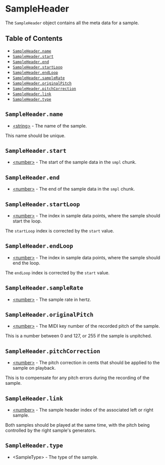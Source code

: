 # SampleHeader

The `SampleHeader` object contains all the meta data for a sample.

## Table of Contents

* [`SampleHeader.name`](#sampleheadername)
* [`SampleHeader.start`](#sampleheaderstart)
* [`SampleHeader.end`](#sampleheaderend)
* [`SampleHeader.startLoop`](#sampleheaderstartloop)
* [`SampleHeader.endLoop`](#sampleheaderendloop)
* [`SampleHeader.sampleRate`](#sampleheadersamplerate)
* [`SampleHeader.originalPitch`](#sampleheaderoriginalpitch)
* [`SampleHeader.pitchCorrection`](#sampleheaderpitchcorrection)
* [`SampleHeader.link`](#sampleheaderlink)
* [`SampleHeader.type`](#sampleheadertype)

## `SampleHeader.name`

* [&lt;string&gt;](https://developer.mozilla.org/en-US/docs/Web/JavaScript/Data_structures#String_type) - The name of the sample.

This name should be unique.

## `SampleHeader.start`

* [&lt;number&gt;](https://developer.mozilla.org/en-US/docs/Web/JavaScript/Data_structures#Number_type) - The start of the sample data in the `smpl` chunk.

## `SampleHeader.end`

* [&lt;number&gt;](https://developer.mozilla.org/en-US/docs/Web/JavaScript/Data_structures#Number_type) - The end of the sample data in the `smpl` chunk.

## `SampleHeader.startLoop`

* [&lt;number&gt;](https://developer.mozilla.org/en-US/docs/Web/JavaScript/Data_structures#Number_type) - The index in sample data points, where the sample should start the loop.

The `startLoop` index is corrected by the `start` value.

## `SampleHeader.endLoop`

* [&lt;number&gt;](https://developer.mozilla.org/en-US/docs/Web/JavaScript/Data_structures#Number_type) - The index in sample data points, where the sample should end the loop.

The `endLoop` index is corrected by the `start` value.

## `SampleHeader.sampleRate`

* [&lt;number&gt;](https://developer.mozilla.org/en-US/docs/Web/JavaScript/Data_structures#Number_type) - The sample rate in hertz.

## `SampleHeader.originalPitch`

* [&lt;number&gt;](https://developer.mozilla.org/en-US/docs/Web/JavaScript/Data_structures#Number_type) - The MIDI key number of the recorded pitch of the sample.

This is a number between 0 and 127, or 255 if the sample is unpitched.

## `SampleHeader.pitchCorrection`

* [&lt;number&gt;](https://developer.mozilla.org/en-US/docs/Web/JavaScript/Data_structures#Number_type) - The pitch correction in cents that should be applied to the sample on playback.

This is to compensate for any pitch errors during the recording of the sample.

## `SampleHeader.link`

* [&lt;number&gt;](https://developer.mozilla.org/en-US/docs/Web/JavaScript/Data_structures#Number_type) - The sample header index of the associated left or right sample.

Both samples should be played at the same time, with the pitch being controlled by the right sample's generators.

## `SampleHeader.type`

* &lt;SampleType&gt; - The type of the sample.
